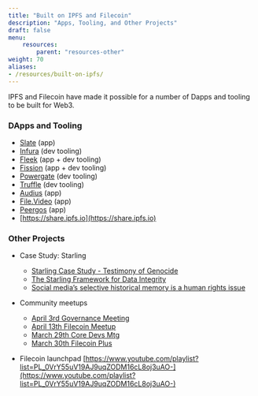 ```yaml
---
title: "Built on IPFS and Filecoin"
description: "Apps, Tooling, and Other Projects"
draft: false
menu:
    resources:
        parent: "resources-other"
weight: 70
aliases:
- /resources/built-on-ipfs/
---
```


IPFS and Filecoin have made it possible for a number of Dapps and tooling to be built for Web3.

### DApps and Tooling

* [Slate](https://slate.host/) (app)
* [Infura](https://infura.io/docs/filecoin) (dev tooling)
* [Fleek](https://fleek.co/) (app + dev tooling)
* [Fission](https://fission.codes) (app + dev tooling)
* [Powergate](https://docs.textile.io/powergate/) (dev tooling)
* [Truffle](https://filecoin.io/blog/posts/truffle-suite-launches-nft-development-template-with-filecoin-box/) (dev tooling)
* [Audius](https://audius.co/) (app)
* [File.Video](https://file.video/) (app)
* [Peergos](https://book.peergos.org/) (app)
* [https://share.ipfs.io](https://share.ipfs.io)

### Other Projects

* Case Study: Starling
    * [Starling Case Study - Testimony of Genocide ](https://www.youtube.com/watch?v=FOPRhf8B6wg&feature=youtu.be)
    * [The Starling Framework for Data Integrity](https://www.youtube.com/watch?v=VRX44LeBoO0&t=7s)<span style="text-decoration:underline;"> </span>
    * [Social media’s selective historical memory is a human rights issue](https://www.independent.co.uk/voices/social-media-moderating-content-human-rights-b1788337.html)
* Community meetups
    * [April 3rd Governance Meeting](https://www.youtube.com/watch?v=BIvFtwCeOjU)<span style="text-decoration:underline;"> </span>
    * [April 13th Filecoin Meetup](https://www.youtube.com/watch?v=zjtsnqNjIfo)<span style="text-decoration:underline;"> </span>
    * [March 29th Core Devs Mtg](https://www.youtube.com/watch?v=utHInpSmoxw)<span style="text-decoration:underline;"> </span>
    * [March 30th Filecoin Plus](https://www.youtube.com/watch?v=BOLZ_iyVVaI)

* Filecoin launchpad [https://www.youtube.com/playlist?list=PL_0VrY55uV19AJ9uqZODM16cL8oj3uAO-](https://www.youtube.com/playlist?list=PL_0VrY55uV19AJ9uqZODM16cL8oj3uAO-)
